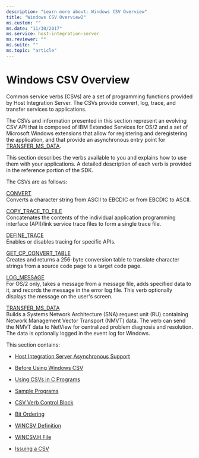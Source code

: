 ```yaml
---
description: "Learn more about: Windows CSV Overview"
title: "Windows CSV Overview2"
ms.custom: ""
ms.date: "11/30/2017"
ms.service: host-integration-server
ms.reviewer: ""
ms.suite: ""
ms.topic: "article"
---
```

# Windows CSV Overview
Common service verbs (CSVs) are a set of programming functions provided by Host Integration Server. The CSVs provide convert, log, trace, and transfer services to applications.  
  
 The CSVs and information presented in this section represent an evolving CSV API that is composed of IBM Extended Services for OS/2 and a set of Microsoft Windows extensions that allow for registering and deregistering the application, and that provide an asynchronous entry point for [TRANSFER_MS_DATA](./transfer-ms-data2.md).  
  
 This section describes the verbs available to you and explains how to use them with your applications. A detailed description of each verb is provided in the reference portion of the SDK.  
  
 The CSVs are as follows:  
  
 [CONVERT](./convert2.md)  
 Converts a character string from ASCII to EBCDIC or from EBCDIC to ASCII.  
  
 [COPY_TRACE_TO_FILE](./copy-trace-to-file1.md)  
 Concatenates the contents of the individual application programming interface (API)/link service trace files to form a single trace file.  
  
 [DEFINE_TRACE](./define-trace1.md)  
 Enables or disables tracing for specific APIs.  
  
 [GET_CP_CONVERT_TABLE](./get-cp-convert-table1.md)  
 Creates and returns a 256-byte conversion table to translate character strings from a source code page to a target code page.  
  
 [LOG_MESSAGE](./log-message2.md)  
 For OS/2 only, takes a message from a message file, adds specified data to it, and records the message in the error log file. This verb optionally displays the message on the user's screen.  
  
 [TRANSFER_MS_DATA](./transfer-ms-data2.md)  
 Builds a Systems Network Architecture (SNA) request unit (RU) containing Network Management Vector Transport (NMVT) data. The verb can send the NMVT data to NetView for centralized problem diagnosis and resolution. The data is optionally logged in the event log for Windows.  
  
 This section contains:  
  
-   [Host Integration Server Asynchronous Support](../core/host-integration-server-asynchronous-support]2.md)  
  
-   [Before Using Windows CSV](../core/windows-csv-considerations]2.md)  
  
-   [Using CSVs in C Programs](../core/csvs-in-c-programs]1.md)  
  
-   [Sample Programs](../core/sample-programs1.md)  
  
-   [CSV Verb Control Block](../core/csv-verb-control-block2.md)  
  
-   [Bit Ordering](../core/bit-ordering2.md)  
  
-   [WINCSV Definition](../core/wincsv-definition1.md)  
  
-   [WINCSV.H File](../core/wincsv-h-file2.md)  
  
-   [Issuing a CSV](../core/issuing-a-csv1.md)
